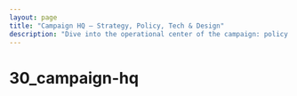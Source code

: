 ```yaml
---
layout: page
title: "Campaign HQ – Strategy, Policy, Tech & Design"
description: "Dive into the operational center of the campaign: policy lab, design hub, tech & data, announcements, and field updates—all managed in the open."
---
```


# 30_campaign-hq
